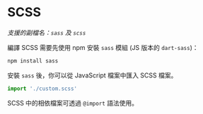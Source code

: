 # SCSS

*支援的副檔名：`sass` 及 `scss`*

編譯 SCSS 需要先使用 npm 安裝 `sass` 模組 (JS 版本的 `dart-sass`)：
```bash
npm install sass
```
安裝 `sass` 後，你可以從 JavaScript 檔案中匯入 SCSS 檔案。
```javascript
import './custom.scss'
```
SCSS 中的相依檔案可透過 `@import` 語法使用。
